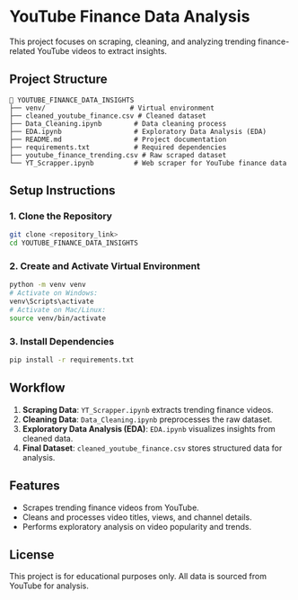 # YouTube Finance Data Analysis

This project focuses on scraping, cleaning, and analyzing trending finance-related YouTube videos to extract insights.

## Project Structure

```
📂 YOUTUBE_FINANCE_DATA_INSIGHTS
├── venv/                     # Virtual environment
├── cleaned_youtube_finance.csv # Cleaned dataset
├── Data_Cleaning.ipynb        # Data cleaning process
├── EDA.ipynb                  # Exploratory Data Analysis (EDA)
├── README.md                  # Project documentation
├── requirements.txt           # Required dependencies
├── youtube_finance_trending.csv # Raw scraped dataset
└── YT_Scrapper.ipynb          # Web scraper for YouTube finance data
```

## Setup Instructions

### 1. Clone the Repository
```sh
git clone <repository_link>
cd YOUTUBE_FINANCE_DATA_INSIGHTS
```

### 2. Create and Activate Virtual Environment
```sh
python -m venv venv
# Activate on Windows:
venv\Scripts\activate
# Activate on Mac/Linux:
source venv/bin/activate
```

### 3. Install Dependencies
```sh
pip install -r requirements.txt
```

## Workflow

1. **Scraping Data**: `YT_Scrapper.ipynb` extracts trending finance videos.
2. **Cleaning Data**: `Data_Cleaning.ipynb` preprocesses the raw dataset.
3. **Exploratory Data Analysis (EDA)**: `EDA.ipynb` visualizes insights from cleaned data.
4. **Final Dataset**: `cleaned_youtube_finance.csv` stores structured data for analysis.

## Features
- Scrapes trending finance videos from YouTube.
- Cleans and processes video titles, views, and channel details.
- Performs exploratory analysis on video popularity and trends.

## License
This project is for educational purposes only. All data is sourced from YouTube for analysis.

